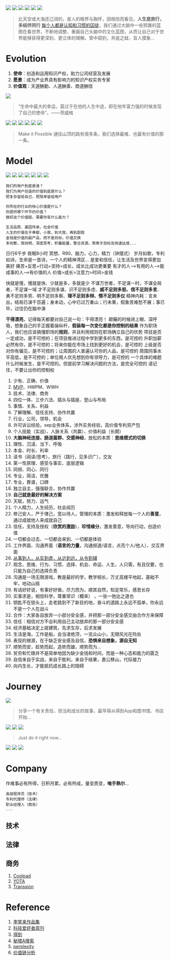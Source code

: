 ![](https://github.com/ipr9/ipr9/assets/163503847/6197ff17-3af3-4878-a5f7-9478bac7d30c)
![](https://github.com/ipr9/ipr9/assets/163503847/5cbdc8c4-e0cb-47a7-9c54-f7008ccdadf2)
![](https://github.com/ipr9/ipr9/assets/163503847/dda4e226-3877-49c1-9405-5650e23259ad)
![](https://github.com/ipr9/ipr9/assets/163503847/e28c487d-2830-47bd-8e38-e981f1751fee)
![](https://github.com/ipr9/ipr9/assets/163503847/79319eb5-cf6f-4d11-a289-ba9cc00c2c4d)
![](https://github.com/ipr9/ipr9/assets/163503847/4f5581ed-1277-4e75-94c8-919b4f22df14)
> 比天空或大海还辽阔的，是人的眼界与胸怀，因相信而看见，**人生是旅行，多结伴同行**
> [每个人都是认知和习惯的囚徒](https://www.toutiao.com/article/6746579216537485828/)，我们通过大脑中一些预置的蓝图在看世界，不断地调整、重画自己头脑中的文化蓝图，从而让自己对于世界能够获得更深刻、更立体的理解。管中窥豹，井底之蛙，盲人摸象...

# Evolution

1. **使命**：创造和运用知识产权，助力公司经营及发展
2. **愿景**：成为产业界具有影响力的知识产权实务专家
3. **价值观**：天道酬勤、人道酬善、商道酬信

![](https://github.com/ipr9/ipr9/assets/163503847/b5ef24d8-6bd9-43ab-bde3-7856cdfa5f31)
> “生命中最大的幸运，莫过于在他的人生中途，即在他年富力强的时候发现了自己的使命”。——茨威格

![](https://github.com/ipr9/ipr9/assets/163503847/b537d0b8-e3b7-479f-b524-2b4835613875)
![](https://github.com/ipr9/ipr9/assets/163503847/8fbaae7e-a774-4598-a1f6-377b1e233736)
![](https://github.com/ipr9/ipr9/assets/163503847/bed4e3eb-213b-48c1-b1a6-7e04b060b273)
![](https://github.com/ipr9/ipr9/assets/163503847/6f844307-a264-4071-a1f6-f8144956a549)
![](https://github.com/ipr9/ipr9/assets/163503847/de08b8eb-357c-4cf8-8035-77b1b08d7c6f)
![](https://github.com/ipr9/ipr9/assets/163503847/ff8da39c-6c5f-4b7a-84fe-29a33c5c6f74)
> Make it Possible 通往山顶的路有很多条，我们选择最难、也最有价值的那一条。

# Model

![](https://github.com/ipr9/ipr9/assets/163503847/43e5e89b-dc98-4e9d-8fc0-5ebe28f9bf5b)
![](https://github.com/ipr9/ipr9/assets/163503847/c2a62673-f2bd-41d2-9dca-ff0c0be9234f)
![](https://github.com/ipr9/ipr9/assets/163503847/722a9a9a-aa1f-4c92-ba8c-957f5206a80f)
![](https://github.com/ipr9/ipr9/assets/163503847/a8598fe7-b9ad-47ed-921a-d542d6c284a8)
![](https://github.com/ipr9/ipr9/assets/163503847/0c5e1c82-7a8c-467c-9358-67128718a92f)
![](https://github.com/ipr9/ipr9/assets/163503847/3e3df749-fc36-4c9d-947a-fdc376758252)
![](https://github.com/ipr9/ipr9/assets/163503847/3ca41a82-a33c-4834-aa54-8ec3263b7d85)

```
我们的用户到底是谁？
我们为用户创造的价值到底是什么？
把复杂留给自己，把简单留给用户

你所在的行业的核心价值是什么？
你提供哪个环节的价值？
做好这个价值链，需要你有什么能力？

生活品质、基因传承，社会价值
人生的价值在于奉献，小我，到大我，再到超我
金钱是价值的副产品，而不是目标，价值交换
多则繁，简则明，深度思考，积蓄能量，整合资源，聚焦于目标及快速达成...
```

日行6千步
夜眠8小时
冥想、R90、脑力，心力，精力（钟摆式）
岁月如歌，专利如诗，生命是一首诗，一个人的精神湾区…
是爱和信任，让生活及世界变得更加美好
痛苦+反思+行动+坚持=成长，成长比成功更重要
有才的人–>有用的人–>能成事的人–>有价值的人
价值>成长>注意力>时间>金钱

快就是慢，慢就是快、少就是多，多就是少
不谋万世者，不足谋一时，不谋全局者，不足谋一域
才不足则多谋、识不足则多虑、**威不足则多怒、信不足则多言**、勇不足则多劳、明不足则多察、**理不足则多辩、情不足则多仪**
精神内耗：言未出，结局已演千百遍；身未动，心中已过万重山；行未果，假象苦难愁不展；事已毕，过往仍在脑中演

**干得漂亮**，记得每天都要对自己说一句：干得漂亮！
颠簸的时候闭上眼、深呼吸，想象自己的手正握着操纵杆，**假装每一次变化都是你控制的结果**
作为职场人，我们也应该搞懂职场的**规则**，并且利用规则在职场确立自己的优势
项目是否一定成功，是不可控的；在项目推进过程中学到更多的东西，是可控的
升职加薪必然有你，是不可控的；将来你能在市场上找到更好的机会，是可控的
上级是否对你有偏见，是不可控的；让周围的人普遍认可你的人品，是可控的
周围同事水平高低，是不可控的；单位用人优先想到你有领导力，是可控的
一个具体的难题什么时候发生，是不可控的。但提前学习解决问题的方法，是完全可控的
请记住，不要让出你的控制权

1. 少有、正确、价值
2. [MVP](https://ahamvp.com/)、HWPM、WWH
3. 技术、法律、商务
4. 四位一体、三步六法、插头与插座、登山与布局
5. 事情、关系、利益
6. 了解理解、信任支持、协作共赢
7. 行业，公司，领导，机会
8. 许可诉讼经验，sep业务体系，涉外实务经验，高价值专利资产包
9. 个人技能（实战）、人脉关系（共赢）、价值利益（长期）
10. **大脑神经连接、肠道菌群、交感神经**，放松的本质：**思维模式的切换**
11. 理性、沉浸、当下、呼吸
12. 本金、时长、利率
13. 读书（阅读/思考），旅行（践行，见多识广），交友
14. 第一性原理、感受与事实、底层逻辑
15. 同频、同心、同行
16. 专业，简洁、优雅
17. 专业，靠谱，口碑
18. 独立自主，强强联合，协作共赢
19. **自己就是最好的解决方案**
20. 天赋，努力、运气
21. 个人精力，人生经历，社会阅历
22. 修己安人，严于律己，宽以待人，管理的本质：激发和释放每一个人的**善意**，通过成就他人来成就自己
23. 信任，支持及授权（**欣赏的激励**），**珍惜缘分**，激发善意，导向行动，创造价值
24. 一切都会过去、一切都会来到、一切都是体验
25. 工作界面、沟通界面（**语言的力量**，沟通频道/语言，点亮个人/他人）、交互界面
26. [从事到人，从实到虚，从近到远，从令到辅](https://www.toutiao.com/video/7322362238344416575/)
27. 观念、思维、行为、习惯、选择、机会、命运、人生，人只需，有且仅要，也只能为自己的选择负责
28. 沟通是一场无限游戏，教是最好的学，教学相长，万丈高楼平地起，基础不牢，地动山摇
29. 有话好好说，有事好好做，尽力而为，顺其自然，知足常乐，感恩长存
30. 实事求是，相信科学，尊重常识（概率） ，一张一弛达之道也
31. 钥匙不在锁头上，走老路到不了新目的地，奋斗的道路上永远不孤单，你永远不是一个人在战斗
32. 合作：大家各自放弃一小部分安全感，并把那一部分安全感交由合作方来保障
33. 信任：相信对方不会利用自己主动放弃的那一部分安全感
34. 经济基础决定上层建筑，先求生存，后求发展
35. 生活是海，工作是船，会当凌绝顶，一览众山小，无限风光在险处
36. 表现的根源，在于缺乏安全感及自信，**恐惧来自想象，源自无知**
37. 顺势而安，趁势而起，造势而雄，顺势而为...
38. 贫穷和忙碌并不是简单地因为缺少金钱和时间，而是一种心态和能力的匮乏
39. 自信来自于实战，来自于胜利，来自于结果，愚公移山，代际接力
40. 向内生长，才能抵抗成长路上的阻碍

# Journey

![](https://github.com/ipr9/ipr9/assets/163503847/92643d26-d2ed-4f33-9ac8-8ddc25164cfd)
> 分享一个有关责任、担当和成长的故事，最早得从得到App和图书馆、书店开始…

![](https://github.com/ipr9/ipr9/assets/163503847/1975c1c1-a35a-44cd-87a8-2a0743241733)
![](https://github.com/ipr9/ipr9/assets/163503847/dd76416d-b8f6-48e1-ab43-76dacaf147aa)
![](https://github.com/ipr9/ipr9/assets/163503847/09ae463d-b6af-4774-b40a-c385c45a6f72)
> Just do it right now...

![](https://github.com/ipr9/ipr9/assets/163503847/9ecb4b61-fea4-4a88-8a31-a43378ee80d9)
![](https://github.com/ipr9/ipr9/assets/163503847/05f8a66c-d58b-47a8-a87b-aef2d92c02e0)
![](https://github.com/ipr9/ipr9/assets/163503847/43376ecf-1f3c-480c-b4e4-c0624b3f4202)

# Company

作难事必有所得，日积月累，必有所成，量变质变，**唯手熟尔**…

```
高级程序员（技术）
专利代理师（法律）
职业经理人（商务）
...
```

## 技术

## 法律

## 商务


1. [Coolpad](https://coolpad.com/#/)
2. [YOTA](https://news.mydrivers.com/1/549/549071.htm)
3. [Transsion](https://transsion.com/)

# Reference

1. [李笑来作品集](http://lixiaolai.com/#/)
2. [科技爱好者周刊](https://github.com/ruanyf/weekly)
3. [得到](https://www.dedao.cn/)
4. [秘塔A搜索](https://metaso.cn/)
5. [perplexity](https://www.perplexity.ai/)
6. [价值链分析](https://www.dedao.cn/course/article?id=a8QZdRM1OmLxVv0LpXG69rgYPjqWpy)


